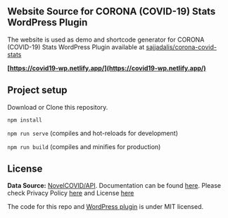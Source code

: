 ## Website Source for CORONA (COVID-19) Stats WordPress Plugin

The website is used as demo and shortcode generator for CORONA (COVID-19) Stats WordPress Plugin available at [sajjadalis/corona-covid-stats](https://github.com/sajjadalis/corona-covid-stats)

**[https://covid19-wp.netlify.app/](https://covid19-wp.netlify.app/)**

## Project setup

Download or Clone this repository.

`npm install`

`npm run serve` (compiles and hot-reloads for development)

`npm run build` (compiles and minifies for production)

## License

**Data Source:** [NovelCOVID/API](https://github.com/NovelCOVID/API). Documentation can be found [here](https://disease.sh/docs/). Please check Privacy Policy [here](https://github.com/NovelCOVID/API/blob/master/privacy.md) and License [here](https://github.com/NovelCOVID/API/blob/master/LICENSE)

The code for this repo and [WordPress plugin](https://github.com/sajjadalis/corona-covid-stats) is under MIT licensed.